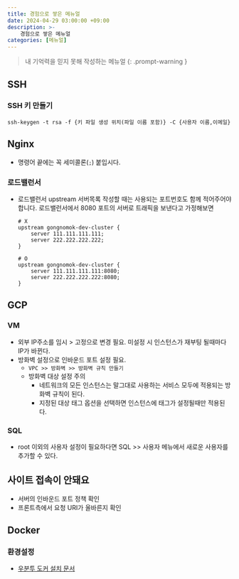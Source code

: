 ```yaml
---
title: 경험으로 쌓은 메뉴얼
date: 2024-04-29 03:00:00 +09:00
description: >-
    경험으로 쌓은 메뉴얼
categories: [메뉴얼]
---
```


> 내 기억력을 믿지 못해 작성하는 메뉴얼
{: .prompt-warning }

## SSH
### SSH 키 만들기
```
ssh-keygen -t rsa -f {키 파일 생성 위치(파일 이름 포함)} -C {사용자 이름,이메일}
```

## Nginx
- 명령어 끝에는 꼭 세미콜론(`;`) 붙입시다.

### 로드밸런서
- 로드밸런서 upstream 서버목록 작성할 때는 사용되는 포트번호도 함께 적어주어야합니다. 로드밸런서에서 8080 포트의 서버로 트래픽을 보낸다고 가정해보면
    ```
    # X
    upstream gongnomok-dev-cluster {
        server 111.111.111.111; 
        server 222.222.222.222; 
    }

    # O
    upstream gongnomok-dev-cluster {
        server 111.111.111.111:8080;
        server 222.222.222.222:8080;
    }
    ```

## GCP
### VM
- 외부 IP주소를 임시 > 고정으로 변경 필요. 미설정 시 인스턴스가 재부팅 될때마다 IP가 바뀐다.
- 방화벽 설정으로 인바운드 포트 설정 필요.
    - `VPC >> 방화벽 >> 방화벽 규칙 만들기`
    - 방화벽 대상 설정 주의
        - 네트워크의 모든 인스턴스는 말그대로 사용하는 서비스 모두에 적용되는 방화벽 규칙이 된다.
        - 지정된 대상 태그 옵션을 선택하면 인스턴스에 태그가 설정될때만 적용된다.

### SQL
- root 이외의 사용자 설정이 필요하다면 SQL >> 사용자 메뉴에서 새로운 사용자를 추가할 수 있다.

## 사이트 접속이 안돼요
- 서버의 인바운드 포트 정책 확인
- 프론트측에서 요청 URI가 올바른지 확인

## Docker
### 환경설정
- [우분투 도커 설치 문서](https://docs.docker.com/engine/install/ubuntu/)